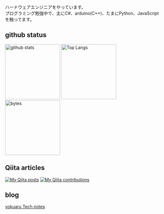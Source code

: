 ハードウェアエンジニアをやっています。  
プログラミング勉強中で、主にC#、arduino(C++)、たまにPython、JavaScriptを触ってます。  

## github status

<p align="left"> 
 <a href="https://github.com/anuraghazra/github-readme-stats"><img alt="github stats" height="180px" src="https://github-readme-stats.vercel.app/api?username=yamaccu" /></a>
 <a href="https://github.com/anuraghazra/github-readme-stats"><img alt="Top Langs" height="180px" src="https://github-readme-stats.vercel.app/api/top-langs/?username=yamaccu&layout=compact&exclude_repo=yamaccu.github.io,Blazor-CharjsTest" /></a>
 <a href="https://github.com/yamaccu/Github-Repo-ByteCounter"><img alt="bytes" height="180px" src="https://github-repo-bytecounter.vercel.app/api?username=yamaccu&exclude=yamaccu.github.io,Blazor-CharjsTest" /></a>
</p>

## Qiita articles

[![My Qiita posts](https://qiita-badge.apiapi.app/s/yamaccu/posts.svg)](http://qiita.com/yamaccu) 
[![My Qiita contributions](https://qiita-badge.apiapi.app/s/yamaccu/contributions.svg)](http://qiita.com/yamaccu) 

## blog

[yokuaru Tech notes](https://yamaccu.github.io/)  


<!--
[![GitHub stats](https://github-readme-stats.vercel.app/api?username=yamaccu)](https://github.com/anuraghazra/github-readme-stats) 
[![bytes](https://github-repo-bytecounter.vercel.app/api?username=yamaccu&exclude=yamaccu.github.io,Blazor-CharjsTest)](https://github.com/yamaccu/Github-Repo-ByteCounter)  




**yamaccu/yamaccu** is a ✨ _special_ ✨ repository because its `README.md` (this file) appears on your GitHub profile.

Here are some ideas to get you started:

- 🔭 I’m currently working on ...
- 🌱 I’m currently learning ...
- 👯 I’m looking to collaborate on ...
- 🤔 I’m looking for help with ...
- 💬 Ask me about ...
- 📫 How to reach me: ...
- 😄 Pronouns: ...
- ⚡ Fun fact: ...
-->
